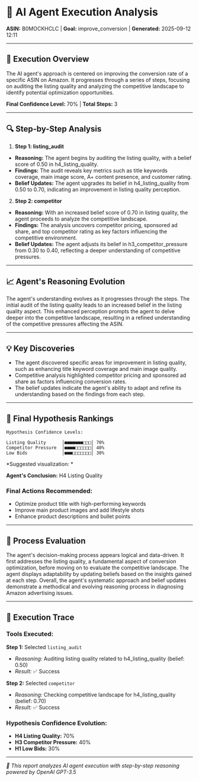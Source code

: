 # 🤖 AI Agent Execution Analysis
**ASIN:** B0MOCKHCLC | **Goal:** improve_conversion | **Generated:** 2025-09-12 12:11

---

## 🎯 Execution Overview

The AI agent's approach is centered on improving the conversion rate of a specific ASIN on Amazon. It progresses through a series of steps, focusing on auditing the listing quality and analyzing the competitive landscape to identify potential optimization opportunities.

**Final Confidence Level:** 70% | **Total Steps:** 3

---

## 🔍 Step-by-Step Analysis

1. **Step 1: listing_audit**
- **Reasoning:** The agent begins by auditing the listing quality, with a belief score of 0.50 in h4_listing_quality.
- **Findings:** The audit reveals key metrics such as title keywords coverage, main image score, A+ content presence, and customer rating.
- **Belief Updates:** The agent upgrades its belief in h4_listing_quality from 0.50 to 0.70, indicating an improvement in listing quality perception.
2. **Step 2: competitor**
- **Reasoning:** With an increased belief score of 0.70 in listing quality, the agent proceeds to analyze the competitive landscape.
- **Findings:** The analysis uncovers competitor pricing, sponsored ad share, and top competitor rating as key factors influencing the competitive environment.
- **Belief Updates:** The agent adjusts its belief in h3_competitor_pressure from 0.30 to 0.40, reflecting a deeper understanding of competitive pressures.

---

## 📈 Agent's Reasoning Evolution

The agent's understanding evolves as it progresses through the steps. The initial audit of the listing quality leads to an increased belief in the listing quality aspect. This enhanced perception prompts the agent to delve deeper into the competitive landscape, resulting in a refined understanding of the competitive pressures affecting the ASIN.

---

## 💡 Key Discoveries

- The agent discovered specific areas for improvement in listing quality, such as enhancing title keyword coverage and main image quality.
- Competitive analysis highlighted competitor pricing and sponsored ad share as factors influencing conversion rates.
- The belief updates indicate the agent's ability to adapt and refine its understanding based on the findings from each step.

---

## 🏁 Final Hypothesis Rankings

```
Hypothesis Confidence Levels:

Listing Quality      │■■■■■■■□□□│ 70%
Competitor Pressure  │■■■■□□□□□□│ 40%
Low Bids             │■■■□□□□□□□│ 30%

```

*Suggested visualization: *

**Agent's Conclusion:** H4 Listing Quality

### Final Actions Recommended:
- Optimize product title with high-performing keywords
- Improve main product images and add lifestyle shots
- Enhance product descriptions and bullet points

---

## 🔬 Process Evaluation

The agent's decision-making process appears logical and data-driven. It first addresses the listing quality, a fundamental aspect of conversion optimization, before moving on to evaluate the competitive landscape. The agent displays adaptability by updating beliefs based on the insights gained at each step. Overall, the agent's systematic approach and belief updates demonstrate a methodical and evolving reasoning process in diagnosing Amazon advertising issues.

---

## 🔧 Execution Trace

### Tools Executed:
**Step 1:** Selected `listing_audit`
- *Reasoning:* Auditing listing quality related to h4_listing_quality (belief: 0.50)
- *Result:* ✅ Success

**Step 2:** Selected `competitor`
- *Reasoning:* Checking competitive landscape for h4_listing_quality (belief: 0.70)
- *Result:* ✅ Success


### Hypothesis Confidence Evolution:
- **H4 Listing Quality:** 70%
- **H3 Competitor Pressure:** 40%
- **H1 Low Bids:** 30%

---

*🤖 This report analyzes AI agent execution with step-by-step reasoning powered by OpenAI GPT-3.5*
